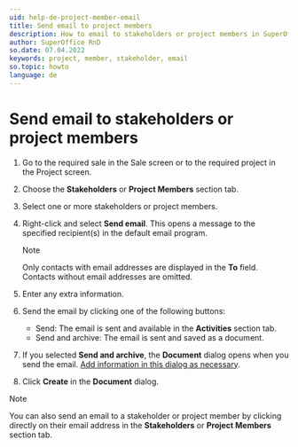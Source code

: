 ```yaml
---
uid: help-de-project-member-email
title: Send email to project members
description: How to email to stakeholders or project members in SuperOffice
author: SuperOffice RnD
so.date: 07.04.2022
keywords: project, member, stakeholder, email
so.topic: howto
language: de
---
```


# Send email to stakeholders or project members

1. Go to the required sale in the Sale screen or to the required project in the Project screen.

2. Choose the **Stakeholders** or **Project Members** section tab.

3. Select one or more stakeholders or project members.

4. Right-click and select **Send email**. This opens a message to the specified recipient(s) in the default email program.

    > [!NOTE]
    > Only contacts with email addresses are displayed in the **To** field. Contacts without email addresses are omitted.

5. Enter any extra information.

6. Send the email by clicking one of the following buttons:
    * Send: The email is sent and available in the **Activities** section tab.
    * Send and archive: The email is sent and saved as a document.

7. If you selected **Send and archive**, the **Document** dialog opens when you send the email. [Add information in this dialog as necessary][1].

8. Click **Create** in the **Document** dialog.

> [!NOTE]
> You can also send an email to a stakeholder or project member by clicking directly on their email address in the **Stakeholders** or **Project Members** section tab.

<!-- Referenced links -->
[1]: ../../../document/learn/screen/index.md

<!-- Referenced images -->

